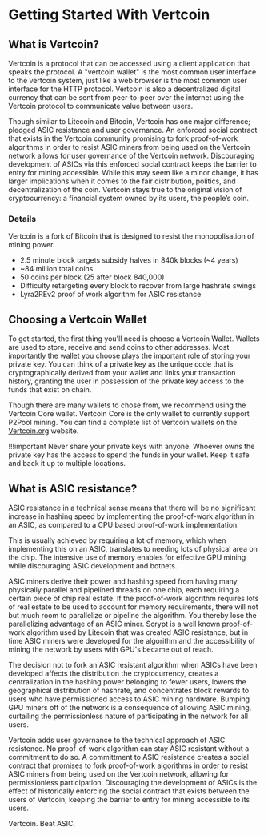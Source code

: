 # Getting Started With Vertcoin

## What is Vertcoin?

Vertcoin is a protocol that can be accessed using a client application that speaks the protocol. A "vertcoin wallet" is the most common user interface to the vertcoin system, just like a web browser is the most common user interface for the HTTP protocol. Vertcoin is also a decentralized digital currency that can be sent from peer-to-peer over the internet using the Vertcoin protocol to communicate value between users. 

Though similar to Litecoin and Bitcoin, Vertcoin has one major difference; pledged ASIC resistance and user governance. An enforced social contract that exists in the Vertcoin community promising to fork proof-of-work algorithms in order to resist ASIC miners from being used on the Vertcoin network allows for user governance of the Vertcoin network. Discouraging development of ASICs via this enforced social contract keeps the barrier to entry for mining accessible. While this may seem like a minor change, it has larger implications when it comes to the fair distribution, politics, and decentralization of the coin. Vertcoin stays true to the original vision of cryptocurrency: a financial system owned by its users, the people’s coin.

### Details
Vertcoin is a fork of Bitcoin that is designed to resist the monopolisation of mining power.
* 2.5 minute block targets
subsidy halves in 840k blocks (~4 years)
* ~84 million total coins
* 50 coins per block (25 after block 840,000)
* Difficulty retargeting every block to recover from large hashrate swings
* Lyra2REv2 proof of work algorithm for ASIC resistance

## Choosing a Vertcoin Wallet

To get started, the first thing you'll need is choose a Vertcoin Wallet. Wallets are used to store, receive and send coins to other addresses. Most importantly the wallet you choose plays the important role of storing your private key. You can think of a private key as the unique code that is cryptographically derived from your wallet and links your transaction history, granting the user in possession of the private key access to the funds that exist on chain.

Though there are many wallets to chose from, we recommend using the Vertcoin Core wallet. Vertcoin Core is the only wallet to currently support P2Pool mining. You can find a complete list of Vertcoin wallets on the [Vertcoin.org](https://vertcoin.org/download/) website.


!!!important
     Never share your private keys with anyone. Whoever owns the private key has the access to spend the funds in your wallet. Keep it safe and back it up to multiple locations.
     
## What is ASIC resistance?

ASIC resistance in a technical sense means that there will be no significant increase in hashing speed by implementing the proof-of-work algorithm in an ASIC, as compared to a CPU based proof-of-work implementation.

This is usually achieved by requiring a lot of memory, which when implementing this on an ASIC, translates to needing lots of physical area on the chip. The intensive use of memory enables for effective GPU mining while discouraging ASIC development and botnets.

ASIC miners derive their power and hashing speed from having many physically parallel and pipelined threads on one chip, each requiring a certain piece of chip real estate. If the proof-of-work algorithm requires lots of real estate to be used to account for memory requirements, there will not but much room to parallelize or pipeline the algorithm. You thereby lose the parallelizing advantage of an ASIC miner. Scrypt is a well known proof-of-work algorithm used by Litecoin that was created ASIC resistance, but in time ASIC miners were developed for the algorithm and the accessibility of mining the network by users with GPU's became out of reach. 

The decision not to fork an ASIC resistant algorithm when ASICs have been developed affects the distribution the cryptocurrency, creates a centralization in the hashing power belonging to fewer users, lowers the geographical distribution of hashrate, and concentrates block rewards to users who have permissioned access to ASIC mining hardware. Bumping GPU miners off of the network is a consequence of allowing ASIC mining, curtailing the permissionless nature of participating in the network for all users. 

Vertcoin adds user governance to the technical approach of ASIC resistence. No proof-of-work algorithm can stay ASIC resistant without a commitment to do so. A committment to ASIC resistance creates a social contract that promises to fork proof-of-work algorithms in order to resist ASIC miners from being used on the Vertcoin network, allowing for permissionless participation. Discouraging the development of ASICs is the effect of historically enforcing the social contract that exists between the users of Vertcoin, keeping the barrier to entry for mining accessible to its users. 

Vertcoin. Beat ASIC. 
